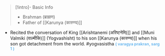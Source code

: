 >[!intro]- Basic Info
>- Brahman (ब्राह्मण)
>- Father of [[Karunya (कारुण्य)]]

- Recited the conversation of King [[Arishtanemi (अरिष्टनेमि)]] and [[Muni Valmiki (वाल्मीकि)]] (Yogvashisht) to his son [[Karunya (कारुण्य)]] when his son got detachment from the world.
#yogvasistha <span style="font-size: 3.3mm; color: #6DB9EF "><b>( varagya prakran, sarg 1 )